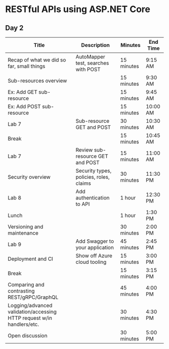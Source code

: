 # RESTful APIs using ASP.NET Core

## Day 2

| Title | Description | Minutes | End Time |
| --- | --- | --- | --- |
| Recap of what we did so far, small things | AutoMapper test, searches with POST | 15 minutes | 9:15 AM 
| Sub-resources overview |   | 15 minutes | 9:30 AM |
| Ex: Add GET sub-resource |   | 15 minutes | 9:45 AM |
| Ex: Add POST sub-resource |   | 15 minutes | 10:00 AM |
| Lab 7 | Sub-resource GET and POST | 30 minutes | 10:30 AM |
| Break |   | 15 minutes | 10:45 AM |
| Lab 7 | Review sub-resource GET and POST | 15 minutes | 11:00 AM |
| Security overview | Security types, policies, roles, claims | 30 minutes | 11:30 PM |
| Lab 8 | Add authentication to API | 1 hour | 12:30 PM |
| Lunch |   | 1 hour | 1:30 PM |
| Versioning and maintenance |   | 30 minutes | 2:00 PM |
| Lab 9 | Add Swagger to your application | 45 minutes | 2:45 PM | 
| Deployment and CI | Show off Azure cloud tooling | 15 minutes | 3:00 PM |
| Break |   | 15 minutes | 3:15 PM |
| Comparing and contrasting REST/gRPC/GraphQL | | 45 minutes | 4:00 PM |
| Logging/advanced validation/accessing HTTP request w/in handlers/etc. | | 30 minutes | 4:30 PM |
| Open discussion |   | 30 minutes | 5:00 PM |